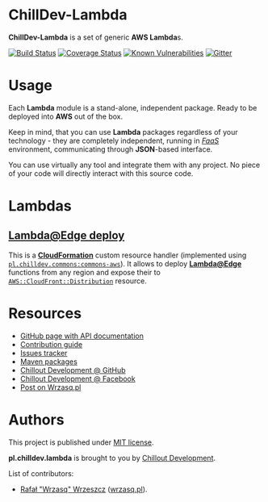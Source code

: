 <!---
# This file is part of the ChillDev-Lambda.
#
# @license http://mit-license.org/ The MIT license
# @copyright 2018 © by Rafał Wrzeszcz - Wrzasq.pl.
-->

# ChillDev-Lambda

**ChillDev-Lambda** is a set of generic **AWS Lambda**s.

[![Build Status](https://travis-ci.org/chilloutdevelopment/pl.chilldev.lambda.svg)](https://travis-ci.org/chilloutdevelopment/pl.chilldev.lambda)
[![Coverage Status](https://coveralls.io/repos/chilloutdevelopment/pl.chilldev.lambda/badge.png?branch=develop)](https://coveralls.io/r/chilloutdevelopment/pl.chilldev.lambda)
[![Known Vulnerabilities](https://snyk.io/test/github/chilloutdevelopment/pl.chilldev.lambda/badge.svg)](https://snyk.io/test/github/chilloutdevelopment/pl.chilldev.lambda)
[![Gitter](https://badges.gitter.im/Join%20Chat.svg)](https://gitter.im/chilloutdevelopment/pl.chilldev.lambda)

# Usage

Each **Lambda** module is a stand-alone, independent package. Ready to be deployed into **AWS** out of the box.

Keep in mind, that you can use **Lambda** packages regardless of your technology - they are completely independent,
running in [_FaaS_](https://en.wikipedia.org/wiki/Function_as_a_service) environment, communicating through
**JSON**-based interface.

You can use virtually any tool and integrate them with any project. No piece of your code will directly interact with
this source code.

# Lambdas

## [Lambda@Edge deploy](https://chilloutdevelopment.github.io/pl.chilldev.lambda/lambda-edgedeploy/)

This is a [**CloudFormation**](https://aws.amazon.com/cloudformation/) custom resource handler (implemented using
[`pl.chilldev.commons:commons-aws`](https://chilloutdevelopment.github.io/pl.chilldev.commons/commons-aws/)). It allows
to deploy [**Lambda@Edge**](https://aws.amazon.com/lambda/edge/) functions from any region and expose their to
[`AWS::CloudFront::Distribution`](https://docs.aws.amazon.com/AWSCloudFormation/latest/UserGuide/aws-resource-cloudfront-distribution.html)
resource.

# Resources

-   [GitHub page with API documentation](https://chilloutdevelopment.github.io/pl.chilldev.lambda)
-   [Contribution guide](https://github.com/chilloutdevelopment/pl.chilldev.lambda/blob/develop/CONTRIBUTING.md)
-   [Issues tracker](https://github.com/chilloutdevelopment/pl.chilldev.lambda/issues)
-   [Maven packages](https://search.maven.org/search?q=g:pl.chilldev.lambda)
-   [Chillout Development @ GitHub](https://github.com/chilloutdevelopment)
-   [Chillout Development @ Facebook](https://www.facebook.com/chilldev)
-   [Post on Wrzasq.pl](http://wrzasq.pl/blog/deploying-lambda-edge-with-pl-chilldev-lambda.html)

# Authors

This project is published under [MIT license](https://github.com/chilloutdevelopment/pl.chilldev.lambda/tree/master/LICENSE).

**pl.chilldev.lambda** is brought to you by [Chillout Development](https://chilldev.pl).

List of contributors:

-   [Rafał "Wrzasq" Wrzeszcz](https://github.com/rafalwrzeszcz) ([wrzasq.pl](https://wrzasq.pl)).
